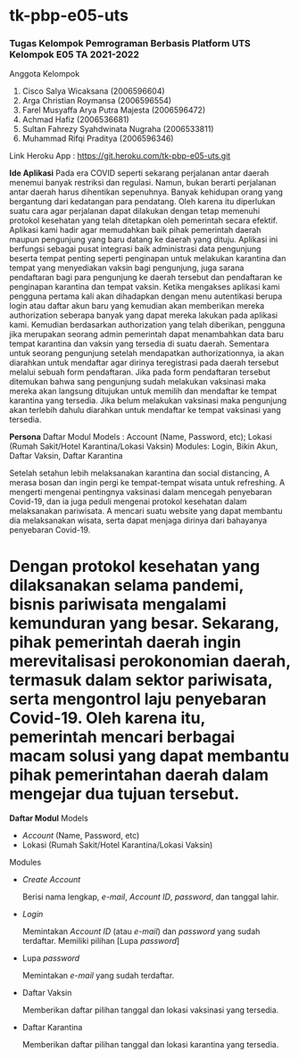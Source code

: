 # tk-pbp-e05-uts
### Tugas Kelompok Pemrograman Berbasis Platform UTS Kelompok E05 TA 2021-2022

Anggota Kelompok
1. Cisco Salya Wicaksana (2006596604)
2. Arga Christian Roymansa (2006596554)
3. Farel Musyaffa Arya Putra Majesta (2006596472)
4. Achmad Hafiz (2006536681)
5. Sultan Fahrezy Syahdwinata Nugraha (2006533811)
6. Muhammad Rifqi Praditya (2006596346)

Link Heroku App : https://git.heroku.com/tk-pbp-e05-uts.git

**Ide Aplikasi**
Pada era COVID seperti sekarang perjalanan antar daerah menemui banyak restriksi dan regulasi. Namun, bukan berarti perjalanan antar daerah harus dihentikan sepenuhnya. Banyak kehidupan orang yang bergantung dari kedatangan para pendatang. Oleh karena itu diperlukan suatu cara agar perjalanan dapat dilakukan dengan tetap memenuhi protokol kesehatan yang telah ditetapkan oleh pemerintah secara efektif. 
Aplikasi kami hadir agar memudahkan baik pihak pemerintah daerah maupun pengunjung yang baru datang ke daerah yang dituju. Aplikasi ini berfungsi sebagai pusat integrasi baik administrasi data pengunjung beserta tempat penting seperti penginapan untuk melakukan karantina dan tempat yang menyediakan vaksin bagi pengunjung, juga sarana pendaftaran bagi para pengunjung ke daerah tersebut dan pendaftaran ke penginapan karantina dan tempat vaksin.
Ketika mengakses aplikasi kami pengguna pertama kali akan dihadapkan dengan menu autentikasi berupa login atau daftar akun baru yang kemudian akan memberikan mereka authorization seberapa banyak yang dapat mereka lakukan pada aplikasi kami. Kemudian berdasarkan authorization yang telah diberikan, pengguna jika merupakan seorang admin pemerintah dapat menambahkan data baru tempat karantina dan vaksin yang tersedia di suatu daerah. Sementara untuk seorang pengunjung setelah mendapatkan authorizationnya, ia akan diarahkan untuk mendaftar agar dirinya teregistrasi pada daerah tersebut melalui sebuah form pendaftaran. Jika pada form pendaftaran tersebut ditemukan bahwa sang pengunjung sudah melakukan vaksinasi maka mereka akan langsung ditujukan untuk memilih dan mendaftar ke tempat karantina yang tersedia. Jika belum melakukan vaksinasi maka pengunjung akan terlebih dahulu diarahkan untuk mendaftar ke tempat vaksinasi yang tersedia. 


**Persona**
Daftar Modul Models : Account (Name, Password, etc); Lokasi (Rumah Sakit/Hotel Karantina/Lokasi Vaksin) Modules: Login, Bikin Akun, Daftar Vaksin, Daftar Karantina

Setelah setahun lebih melaksanakan karantina dan social distancing, A merasa bosan dan ingin pergi ke tempat-tempat wisata untuk refreshing. A mengerti mengenai pentingnya vaksinasi dalam mencegah penyebaran Covid-19, dan ia juga peduli mengenai protokol kesehatan dalam melaksanakan pariwisata. A mencari suatu website yang dapat membantu dia melaksanakan wisata, serta dapat menjaga dirinya dari bahayanya penyebaran Covid-19.

Dengan protokol kesehatan yang dilaksanakan selama pandemi, bisnis pariwisata mengalami kemunduran yang besar. Sekarang, pihak pemerintah daerah ingin merevitalisasi perokonomian daerah, termasuk dalam sektor pariwisata, serta mengontrol laju penyebaran Covid-19. Oleh karena itu, pemerintah mencari berbagai macam solusi yang dapat membantu pihak pemerintahan daerah dalam mengejar dua tujuan tersebut.
=======

**Daftar Modul**
Models
- *Account* (Name, Password, etc)
- Lokasi (Rumah Sakit/Hotel Karantina/Lokasi Vaksin)

Modules
- *Create Account*

    Berisi nama lengkap, *e-mail*, *Account ID*, *password*, dan tanggal lahir.

- *Login*

    Memintakan *Account ID* (atau *e-mail*) dan *password* yang sudah terdaftar.
    Memiliki pilihan [Lupa *password*]

- Lupa *password*

    Memintakan *e-mail* yang sudah terdaftar.

- Daftar Vaksin

    Memberikan daftar pilihan tanggal dan lokasi vaksinasi yang tersedia.

- Daftar Karantina

    Memberikan daftar pilihan tanggal dan lokasi karantina yang tersedia.
